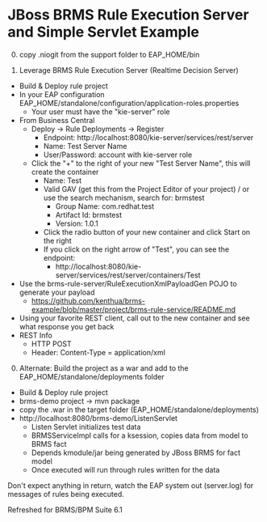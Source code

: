 JBoss BRMS Rule Execution Server and Simple Servlet Example
===========================================================

0. copy .niogit from the support folder to EAP_HOME/bin

0. Leverage BRMS Rule Execution Server (Realtime Decision Server)
  * Build & Deploy rule project 
  * In your EAP configuration EAP_HOME/standalone/configuration/application-roles.properties
    * Your user must have the "kie-server" role
  * From Business Central
    * Deploy -> Rule Deployments -> Register
      * Endpoint: http://localhost:8080/kie-server/services/rest/server
      * Name: Test Server Name
      * User/Password: account with kie-server role
    * Click the "+" to the right of your new "Test Server Name", this will create the container
      * Name: Test
      * Valid GAV (get this from the Project Editor of your project) / or use the search mechanism, search for: brmstest
        * Group Name: com.redhat.test
        * Artifact Id: brmstest
        * Version: 1.0.1 
      * Click the radio button of your new container and click Start on the right
      * If you click on the right arrow of "Test", you can see the endpoint:
        * http://localhost:8080/kie-server/services/rest/server/containers/Test
  * Use the brms-rule-server/RuleExecutionXmlPayloadGen POJO to generate your payload
    * https://github.com/kenthua/brms-example/blob/master/project/brms-rule-service/README.md 
  * Using your favorite REST client, call out to the new container and see what response you get back
  * REST Info
    * HTTP POST
    * Header: Content-Type = application/xml

0. Alternate: Build the project as a war and add to the EAP_HOME/standalone/deployments folder
  * Build & Deploy rule project
  * brms-demo project -> mvn package 
  * copy the .war in the target folder (EAP_HOME/standalone/deployments)
  * http://localhost:8080/brms-demo/ListenServlet
    * Listen Servlet initializes test data
    * BRMSServiceImpl calls for a ksession, copies data from model to BRMS fact
    * Depends kmodule/jar being generated by JBoss BRMS for fact model
    * Once executed will run through rules written for the data

Don't expect anything in return, watch the EAP system out (server.log) for messages of rules being executed.

Refreshed for BRMS/BPM Suite 6.1

